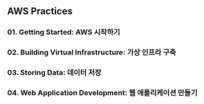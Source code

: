 ## AWS Practices

### 01. Getting Started: AWS 시작하기
### 02. Building Virtual Infrastructure: 가상 인프라 구축
### 03. Storing Data: 데이터 저장
### 04. Web Application Development: 웹 애플리케이션 만들기